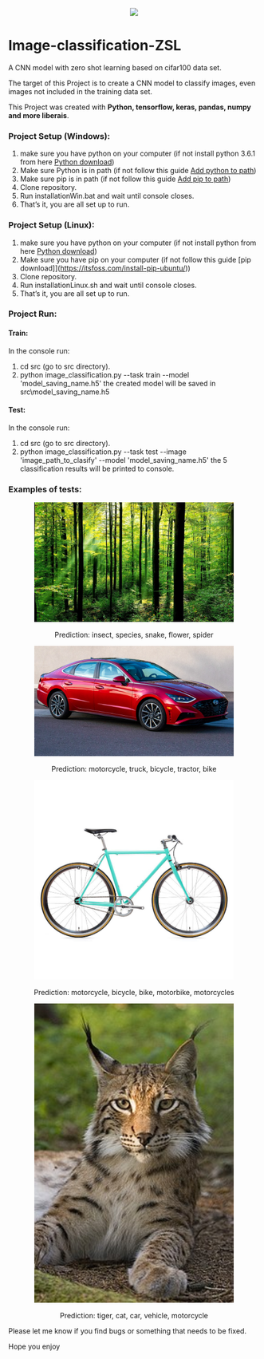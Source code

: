 <p align="center">
   <img src="https://img.shields.io/badge/-Collage%20Project-informational" />
</p>

# Image-classification-ZSL

A CNN model with zero shot learning based on cifar100 data set.

The target of this Project is to create a CNN model to classify images, even images not included in the training data set. 

This Project was created with <b> Python, tensorflow, keras, pandas, numpy and more liberais</b>. 

### Project Setup (Windows):

1. make sure you have python on your computer (if not install python 3.6.1 from here [Python download](https://www.python.org/downloads/windows/))
2. Make sure Python is in path (if not follow this guide [Add python to path](https://datatofish.com/add-python-to-windows-path/))
3. Make sure pip is in path (if not follow this guide [Add pip to path](https://appuals.com/fix-pip-is-not-recognized-as-an-internal-or-external-command/))
5. Clone repository.
6. Run installationWin.bat and wait until console closes.
7. That’s it, you are all set up to run.

### Project Setup (Linux):

1. make sure you have python on your computer (if not install python from here [Python download](https://docs.python-guide.org/starting/install3/linux/))
3. Make sure you have pip on your computer (if not follow this guide [pip download]](https://itsfoss.com/install-pip-ubuntu/))
5. Clone repository.
6. Run installationLinux.sh and wait until console closes.
7. That’s it, you are all set up to run.

### Project Run:

#### Train:
In the console run:
1. cd src (go to src directory).
2. python image_classification.py --task train --model 'model_saving_name.h5'
the created model will be saved in src\model_saving_name.h5

#### Test:
In the console run:
1. cd src (go to src directory).
2. python image_classification.py --task test --image 'image_path_to_clasify' --model 'model_saving_name.h5'
the 5 classification results will be printed to console.

### Examples of tests:

<p align="center"><img src="https://github.com/leorrose/Image-classification-ZSL/blob/master/test%20images/forest.jpg" width="400" hieght="400" alt="forest"/></p>
<p align="center">Prediction: insect, species, snake, flower, spider</p>

<p align="center"><img src="https://github.com/leorrose/Image-classification-ZSL/blob/master/test%20images/car.jpg" width="400" hieght="400" alt="car"/></p>
<p align="center">Prediction: motorcycle, truck, bicycle, tractor, bike</p>

<p align="center"><img src="https://github.com/leorrose/Image-classification-ZSL/blob/master/test%20images/bycicle.jpg" width="400" hieght="400" alt="bycicle"/></p>
<p align="center">Prediction: motorcycle, bicycle, bike, motorbike, motorcycles</p>

<p align="center"><img src="https://github.com/leorrose/Image-classification-ZSL/blob/master/test%20images/lynx.jpg" width="400" hieght="400" alt="lynx"/></p>
<p align="center">Prediction: tiger, cat, car, vehicle, motorcycle</p>


Please let me know if you find bugs or something that needs to be fixed.

Hope you enjoy

